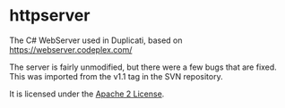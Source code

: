 httpserver
==========

The C# WebServer used in Duplicati, based on https://webserver.codeplex.com/

The server is fairly unmodified, but there were a few bugs that are fixed.
This was imported from the v1.1 tag in the SVN repository.

It is licensed under the [Apache 2 License](https://webserver.codeplex.com/license).
